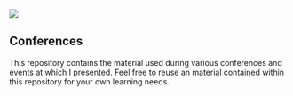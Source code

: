 <div style="float:left;"><img src="https://i1.wp.com/nikcharlebois.com/wp-content/uploads/2018/06/Square.jpg?w=300" /></div>
<div style="float:left;"><h2>Conferences</h2>
<p>This repository contains the material used during various conferences and events at which I presented. Feel free to reuse an material contained within this repository for your own learning needs.</p></div>
